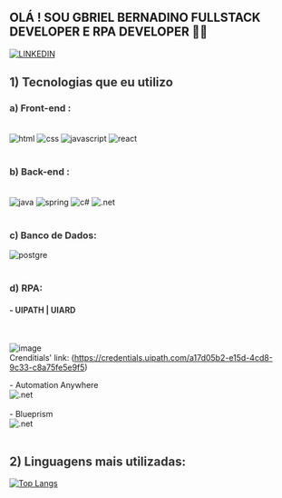 
## OLÁ ! SOU GBRIEL BERNADINO FULLSTACK DEVELOPER E RPA DEVELOPER 🙋‍♂️

        
[![LINKEDIN](https://img.shields.io/badge/LinkedIn-0077B5?style=for-the-badge&logo=linkedin&logoColor=white)](https://www.linkedin.com/in/gabriel-bernardino-88189a164/)



<h2 style="color: #333;">1)  Tecnologias que eu utilizo </h2>   
      
<h3 style="color: #333;">a) Front-end :</h2>

<div style="display: inline_block" > <br/>
        <img align="Center" alt="html" src="https://img.shields.io/badge/HTML-239120?style=for-the-badge&logo=html5&logoColor=white"/>
        <img align="Center" alt="css" src="https://img.shields.io/badge/CSS-239120?&style=for-the-badge&logo=css3&logoColor=white"/>
        <img align="Center" alt="javascript" src="https://img.shields.io/badge/JavaScript-F7DF1E?style=for-the-badge&logo=javascript&logoColor=black"/>
        <img align="Center" alt="react" src="https://img.shields.io/badge/React-20232A?style=for-the-badge&logo=react&logoColor=61DAFB"/>
</div> <br/>

<h3 style="color: #333;"> b) Back-end :</h2>

<div style="display: inline_block" > <br/>
      <img align="Center" alt="java" src="https://img.shields.io/badge/Java-ED8B00?style=for-the-badge&logo=openjdk&logoColor=white"/>
      <img align="Center" alt="spring" src="https://img.shields.io/badge/Spring-6DB33F?style=for-the-badge&logo=spring&logoColor=white"/>
      <img align="Center" alt="c#" src="https://img.shields.io/badge/C%23-239120?style=for-the-badge&logo=c-sharp&logoColor=white"/>
      <img align="Center" alt=".net" src="https://img.shields.io/badge/.NET-5C2D91?style=for-the-badge&logo=.net&logoColor=white"/>    
</div> <br/>



<h3 style="color: #333;"> c) Banco de Dados:</h2>

<div style="display: inline_block" >
   <img align="Center" alt="postgre" src="https://img.shields.io/badge/PostgreSQL-316192?style=for-the-badge&logo=postgresql&logoColor=white"/>
</div> <br/>


<h3 style="color: #333;">d) RPA:</h2> 
<h4 style="color: #333;">- UIPATH | UIARD</h4> <br/>

![image](https://github.com/Gabrielbenard/Gabrielbenard/assets/86093492/2fab56a6-6012-4098-8891-e8e864a2a86f)
<br/>
Crenditials' link:
(https://credentials.uipath.com/a17d05b2-e15d-4cd8-9c33-c8a75fe5e9f5)
<br/>

<div>
  - Automation Anywhere </br>
    <img align="Center" alt=".net" src="https://github.com/Gabrielbenard/Gabrielbenard/assets/86093492/ce973206-b975-4899-9385-d9f2e666a202"/>  
</div> 
<br/>
<div>
  - Blueprism </br>
    <img align="Center" alt=".net" src="https://github.com/Gabrielbenard/Gabrielbenard/assets/86093492/98c571ab-747f-46bd-abc5-cc8aa0085116"/>  
</div>
<br/>

<h2 style="color: #333;">2)  Linguagens mais utilizadas: </h2>   

[![Top Langs](https://github-readme-stats.vercel.app/api/top-langs/?username=Gabrielbenard&theme=blue-green)](https://github.com/Gabrielbenard/github-readme-stats)









